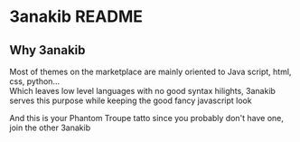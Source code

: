 # 3anakib README

## Why 3anakib

Most of themes on the marketplace are mainly oriented to Java script, html, css, python...
<br>
Which leaves low level languages with no good syntax hilights, 3anakib serves this purpose while keeping the good fancy javascript look
<br>

And this is your Phantom Troupe tatto since you probably don't have one, join the other 3anakib
